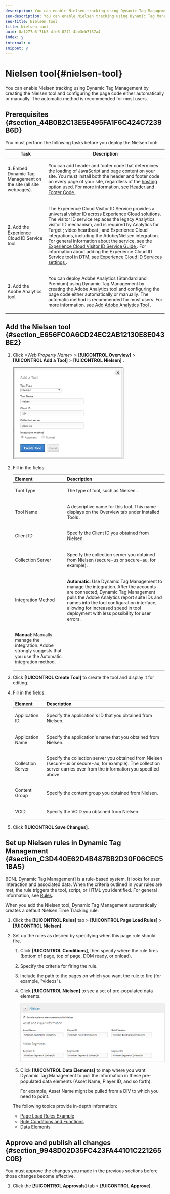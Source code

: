 ```yaml
---
description: You can enable Nielsen tracking using Dynamic Tag Management by creating the Nielsen tool and configuring the page code either automatically or manually. The automatic method is recommended for most users.
seo-description: You can enable Nielsen tracking using Dynamic Tag Management by creating the Nielsen tool and configuring the page code either automatically or manually. The automatic method is recommended for most users.
seo-title: Nielsen tool
title: Nielsen tool
uuid: 8af277a6-71b5-4fe6-8271-4bb3eb7f37a4
index: y
internal: n
snippet: y
---
```


# Nielsen tool{#nielsen-tool}

You can enable Nielsen tracking using Dynamic Tag Management by creating the Nielsen tool and configuring the page code either automatically or manually. The automatic method is recommended for most users.

## Prerequisites {#section_44B0B2C13E5E495FA1F6C424C7239B6D}

You must perform the following tasks before you deploy the Nielsen tool:

<table id="table_5F72D90F206C4D1B9D67FDF62D7EB61F">
 <thead>
  <tr>
   <th colname="col1" class="entry"> Task </th>
   <th colname="col2" class="entry"> Description </th>
  </tr>
 </thead>
 <tbody>
  <tr>
   <td colname="col1"> <p><b>1.</b> Embed Dynamic Tag Management on the site (all site webpages). </p> </td>
   <td colname="col2"> <p> You can add header and footer code that determines the loading of JavaScript and page content on your site. You must install both the header and footer code on every page of your site, regardless of the <a href="../client-side-information/deployment.md#concept_09612483C4934E16B20F5E9DA3B7EB7D" format="dita" scope="local"> hosting option </a> used. For more information, see <a href="../client-side-information/deployment.md#concept_3F6A0A508F294FCBABEBA1DF540B781B" format="dita" scope="local"> Header and Footer Code </a>. </p> </td>
  </tr>
  <tr>
   <td colname="col1"> <p><b>2.</b> Add the Experience Cloud ID Service tool. </p> </td>
   <td colname="col2"> <p>The <span class="keyword"> Experience Cloud Visitor ID Service </span> provides a universal visitor ID across <span class="keyword"> Experience Cloud </span>solutions. The visitor ID service replaces the legacy Analytics visitor ID mechanism, and is required by <span class="keyword"> Analytics </span> for <span class="keyword"> Target </span>; <span class="keyword"> video heartbeat </span>; and <span class="keyword"> Experience Cloud </span> integrations, including the Adobe/Nielsen integration. For general information about the service, see the <a href="https://marketing.adobe.com/resources/help/en_US/mcvid/mcvid-overview.html" format="https" scope="external"> Experience Cloud Visitor ID Service Guide </a>. For information about adding the Experience Cloud ID Service tool in DTM, see <a href="https://marketing.adobe.com/resources/help/en_US/mcvid/mcvid-dtm-settings.html" format="html" scope="external"> Experience Cloud ID Services settings </a>. </p> </td> 
  </tr>
  <tr>
   <td colname="col1"> <p><b>3.</b> Add the Adobe Analytics tool. </p> </td>
   <td colname="col2"> <p>You can deploy <span class="keyword"> Adobe Analytics </span> (Standard and Premium) using Dynamic Tag Management by creating the <span class="keyword"> Adobe Analytics </span> tool and configuring the page code either automatically or manually. The automatic method is recommended for most users. For more information, see <a href="../tools-reference/analytics-dtm.md#concept_FBA6679A0B79490F8296437F11E5E4F8" format="dita" scope="local"> Add Adobe Analytics Tool </a>. </p> </td>
  </tr>
 </tbody>
</table>

## Add the Nielsen tool {#section_E656FC0A6CD24EC2AB12130E8E043BE2}

1. Click  *&lt;Web Property Name&gt;* > **[!UICONTROL Overview]** > **[!UICONTROL Add a Tool]** > **[!UICONTROL Nielsen]** .

   ![Step Result](assets/nielsen_tool.png)

1. Fill in the fields:

    <table id="table_1CFB53FE72E74CCB8CAA5D4E3873D286">
     <thead>
      <tr>
       <th colname="col1" class="entry"> Element </th>
       <th colname="col2" class="entry"> Description </th>
      </tr>
     </thead>
     <tbody>
      <tr>
       <td colname="col1"> <p>Tool Type </p> </td>
       <td colname="col2"> <p>The type of tool, such as <span class="keyword"> Nielsen </span>. </p> </td>
      </tr>
      <tr>
       <td colname="col1"> <p>Tool Name </p> </td>
       <td colname="col2"> <p>A descriptive name for this tool. This name displays on the <span class="wintitle"> Overview </span> tab under <span class="wintitle"> Installed Tools </span>. </p> </td>
      </tr>
      <tr>
       <td colname="col1"> <p>Client ID </p> </td>
       <td colname="col2"> <p>Specify the Client ID you obtained from Nielsen. </p> </td>
      </tr>
      <tr>
       <td colname="col1"> <p>Collection Server </p> </td>
       <td colname="col2"> <p>Specify the collection server you obtained from Nielsen (secure-us or secure-au, for example). </p> </td>
      </tr>
      <tr>
       <td colname="col1" morerows="1"> <p>Integration Method </p> </td>
       <td colname="col2"> <p> <b>Automatic</b>: Use Dynamic Tag Management to manage the integration. After the accounts are connected, Dynamic Tag Management pulls the <span class="keyword"> Adobe Analytics </span> report suite IDs and names into the tool configuration interface, allowing for increased speed in tool deployment with less possibility for user errors. </p> </td>
      </tr>
      <tr>
       <td colname="col2"> <p> <b>Manual</b>: Manually manage the integration. Adobe strongly suggests that you use the Automatic integration method. </p> </td>
      </tr>
     </tbody>
    </table>

1. Click **[!UICONTROL Create Tool]** to create the tool and display it for editing.
1. Fill in the fields:

    <table id="table_F2635DE3831B4476AD1B12041DB16FBD">
     <thead>
      <tr>
       <th colname="col1" class="entry"> Element </th>
       <th colname="col2" class="entry"> Description </th>
      </tr>
     </thead>
     <tbody>
      <tr>
       <td colname="col1"> <p>Application ID </p> </td>
       <td colname="col2"> <p>Specify the application's ID that you obtained from Nielsen. </p> </td>
      </tr>
      <tr>
       <td colname="col1"> <p>Application Name </p> </td>
       <td colname="col2"> <p>Specify the application's name that you obtained from Nielsen. </p> </td>
      </tr>
      <tr>
       <td colname="col1"> <p>Collection Server </p> </td>
       <td colname="col2"> <p>Specify the collection server you obtained from Nielsen (secure-us or secure-au, for example). The collection server carries over from the information you specified above. </p> </td>
      </tr>
      <tr>
       <td colname="col1"> <p>Content Group </p> </td>
       <td colname="col2"> <p>Specify the content group you obtained from Nielsen. </p> </td>
      </tr>
      <tr>
       <td colname="col1"> <p>VCID </p> </td>
       <td colname="col2"> <p>Specify the VCID you obtained from Nielsen. </p> </td>
      </tr>
     </tbody>
    </table>

1. Click **[!UICONTROL Save Changes]**.

## Set up Nielsen rules in Dynamic Tag Management {#section_C3D440E62D4B487BB2D30F06CEC51BA5}

[!DNL Dynamic Tag Management] is a rule-based system. It looks for user interaction and associated data. When the criteria outlined in your rules are met, the rule triggers the tool, script, or HTML you identified. For general information, see [Rules](../managing-resources/rules.md#concept_2D3F296DD3BD418BAB7A0E2415DD9C92).

When you add the Nielsen tool, Dynamic Tag Management automatically creates a default Nielsen Time Tracking rule.

1. Click the **[!UICONTROL Rules]** tab > **[!UICONTROL Page Load Rules]** > **[!UICONTROL Nielsen]**.
1. Set up the rules as desired by specifying when this page rule should fire.

    1. Click **[!UICONTROL Conditions]**, then specify where the rule fires (bottom of page, top of page, DOM ready, or onload).
    1. Specify the criteria for firing the rule.
    1. Include the path to the pages on which you want the rule to fire (for example, "videos").
    1. Click **[!UICONTROL Nielsen]** to see a set of pre-populated data elements.

       ![](assets/nielsen_rules.png)

    1. Click **[!UICONTROL Data Elements]** to map where you want Dynamic Tag Management to pull the information in these pre-populated data elements (Asset Name, Player ID, and so forth).

       For example, Asset Name might be pulled from a DIV to which you need to point.

   The following topics provide in-depth information:

    * [Page Load Rules Example](../managing-resources/rules.md#concept_811F4216145A4E3A91190DFFC9C2D223)
    * [Rule Conditions and Functions](../managing-resources/rules.md#reference_662A7B7D177C46C98980CD317A7A8861)
    * [Data Elements](../managing-resources/data-elements.md#concept_8A4591BD0F4241B6925D976482C43CD2)

## Approve and publish all changes {#section_9948D02D35FC423FA44101C221265C0B}

You must approve the changes you made in the previous sections before those changes become effective.

1. Click the **[!UICONTROL Approvals]** tab > **[!UICONTROL Approve]**.
